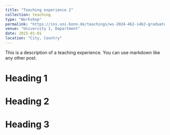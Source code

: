 ```yaml
---
title: "Teaching experience 2"
collection: teaching
type: "Workshop"
permalink: "https://ins.uni-bonn.de/teachings/ws-2024-462-s4b2-graduate-seminar/"
venue: "University 1, Department"
date: 2015-01-01
location: "City, Country"
---
```


This is a description of a teaching experience. You can use markdown like any other post.

Heading 1
======

Heading 2
======

Heading 3
======


